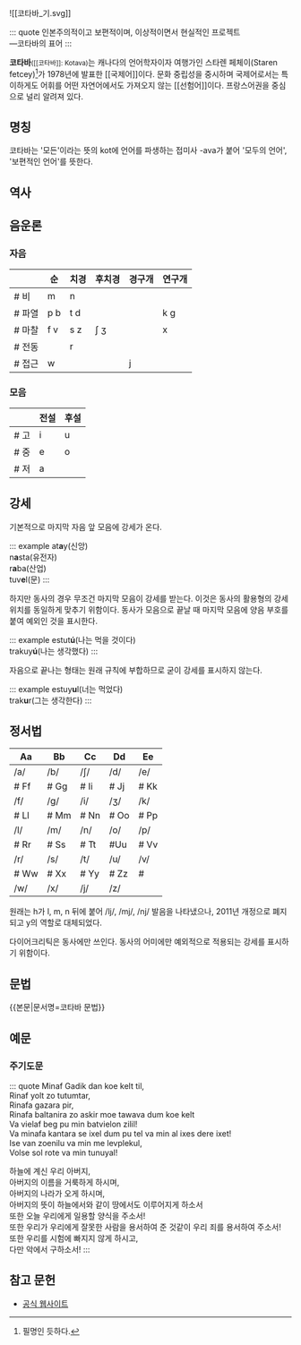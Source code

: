 ![[코타바_기.svg]]

::: quote
인본주의적이고 보편적이며, 이상적이면서 현실적인 프로젝트  
—코타바의 표어
:::

**코타바**<small>([[코타바]]: Kotava)</small>는 캐나다의 언어학자이자 여행가인 스타렌 페체이(Staren fetcey)[^1]가 1978년에 발표한 [[국제어]]이다. 문화 중립성을 중시하며 국제어로서는 특이하게도 어휘를 어떤 자연어에서도 가져오지 않는 [[선험어]]이다. 프랑스어권을 중심으로 널리 알려져 있다.

## 명칭
코타바는 '모든'이라는 뜻의 kot에 언어를 파생하는 접미사 -ava가 붙어 '모두의 언어', '보편적인 언어'를 뜻한다.

## 역사

## 음운론
### 자음
|  | 순 | 치경 | 후치경 | 경구개 | 연구개 |
|---|---|---|---|---|---|
| # 비 | m | n |  |  |  |
| # 파열 | p b | t d |  |  | k g |
| # 마찰 | f v | s z | ʃ ʒ |  | x |
| # 전동 |  | r |  |  |  |
| # 접근 | w |  |  | j |  |

### 모음
|  | 전설 | 후설 |
|---|---|---|
| # 고 | i | u |
| # 중 | e | o |
| # 저 | a ||

## 강세
기본적으로 마지막 자음 앞 모음에 강세가 온다.

::: example
at**a**y(신앙)  
n**a**sta(유전자)  
r**a**ba(산업)  
tuv**e**l(문)
:::

하지만 동사의 경우 무조건 마지막 모음이 강세를 받는다. 이것은 동사의 활용형의 강세 위치를 동일하게 맞추기 위함이다. 동사가 모음으로 끝날 때 마지막 모음에 양음 부호를 붙여 예외인 것을 표시한다.

::: example
estut**ú**(나는 먹을 것이다)  
trakuy**ú**(나는 생각했다)
:::

자음으로 끝나는 형태는 원래 규칙에 부합하므로 굳이 강세를 표시하지 않는다.

::: example
estuy**u**l(너는 먹었다)  
trak**u**r(그는 생각한다)
:::

## 정서법
| Aa | Bb | Cc | Dd | Ee |
|---|---|---|---|---|
| /a/ | /b/ | /ʃ/ | /d/ | /e/ |
| # Ff | # Gg | # Ii | # Jj | # Kk |
| /f/ | /g/ | /i/ | /ʒ/ | /k/ |
| # Ll | # Mm | # Nn | # Oo | # Pp |
| /l/ | /m/ | /n/ | /o/ | /p/ |
| # Rr | # Ss | # Tt | #Uu | # Vv |
| /r/ | /s/ | /t/ | /u/ | /v/ |
| # Ww | # Xx | # Yy | # Zz | # |
| /w/ | /x/ | /j/ | /z/ |  |

원래는 h가 l, m, n 뒤에 붙어 /lj/, /mj/, /nj/ 발음을 나타냈으나, 2011년 개정으로 폐지되고 y의 역할로 대체되었다.

다이어크리틱은 동사에만 쓰인다. 동사의 어미에만 예외적으로 적용되는 강세를 표시하기 위함이다.

## 문법
{{본문|문서명=코타바 문법}}

## 예문
### 주기도문
::: quote
Minaf Gadik dan koe kelt til,  
Rinaf yolt zo tutumtar,  
Rinafa gazara pir,  
Rinafa baltanira zo askir moe tawava dum koe kelt  
Va vielaf beg pu min batvielon zilil!  
Va minafa kantara se ixel dum pu tel va min al ixes dere ixet!  
Ise van zoenilu va min me levplekul,  
Volse sol rote va min tunuyal!

하늘에 계신 우리 아버지,  
아버지의 이름을 거룩하게 하시며,  
아버지의 나라가 오게 하시며,  
아버지의 뜻이 하늘에서와 같이 땅에서도 이루어지게 하소서  
또한 오늘 우리에게 일용할 양식을 주소서!  
또한 우리가 우리에게 잘못한 사람을 용서하여 준 것같이 우리 죄를 용서하여 주소서!  
또한 우리를 시험에 빠지지 않게 하시고,  
다만 악에서 구하소서!
:::

## 참고 문헌
* [공식 웹사이트](http://www.kotava.org/)


[^1]: 필명인 듯하다.